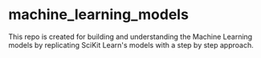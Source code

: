 # machine_learning_models
This repo is created for building and understanding the Machine Learning models by replicating SciKit Learn's models with a step by step approach. 
